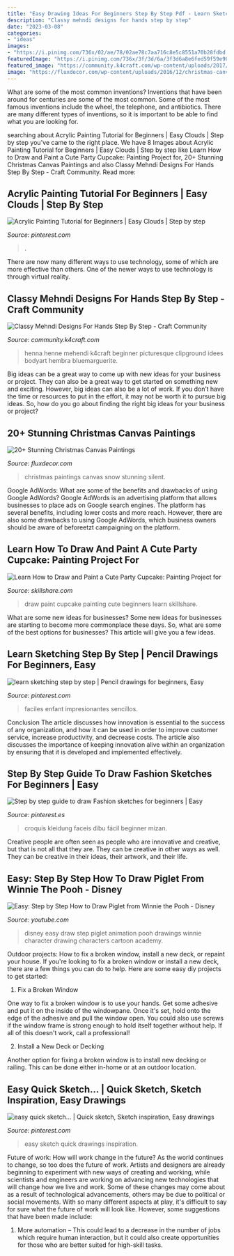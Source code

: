 ```yaml
---
title: "Easy Drawing Ideas For Beginners Step By Step Pdf - Learn Sketching Step By Step"
description: "Classy mehndi designs for hands step by step"
date: "2023-03-08"
categories:
- "ideas"
images:
- "https://i.pinimg.com/736x/02/ae/78/02ae78c7aa716c8e5c8551a70b28fdbd.jpg"
featuredImage: "https://i.pinimg.com/736x/3f/3d/6a/3f3d6a8e6fed59f59e90f6d132154438.jpg"
featured_image: "https://community.k4craft.com/wp-content/uploads/2017/07/Mehndi-Designs-For-Hands-Step-By-Step-3.jpg"
image: "https://fluxdecor.com/wp-content/uploads/2016/12/christmas-canvas-paintings/4-christmas-canvas-paintings.jpg"
---
```



What are some of the most common inventions?
Inventions that have been around for centuries are some of the most common. Some of the most famous inventions include the wheel, the telephone, and antibiotics. There are many different types of inventions, so it is important to be able to find what you are looking for.

	

		
searching about Acrylic Painting Tutorial for Beginners | Easy Clouds | Step by step you've came to the right place. We have 8 Images about Acrylic Painting Tutorial for Beginners | Easy Clouds | Step by step like Learn How to Draw and Paint a Cute Party Cupcake: Painting Project for, 20+ Stunning Christmas Canvas Paintings and also Classy Mehndi Designs For Hands Step By Step - Craft Community. Read more:
		
    
## Acrylic Painting Tutorial For Beginners | Easy Clouds | Step By Step

<img loading=lazy src="https://i.pinimg.com/736x/44/8d/2e/448d2eb579f6323fdb715059ab2ff00c.jpg" onerror="this.onerror=null;this.src='https://tse3.mm.bing.net/th?id=OIP.sX-rQ1KItryRyIL8qUfDpAHaLH&amp;pid=15.1';" alt="Acrylic Painting Tutorial for Beginners | Easy Clouds | Step by step">

_Source: pinterest.com_

>. 

	

There are now many different ways to use technology, some of which are more effective than others. One of the newer ways to use technology is through virtual reality.

    
## Classy Mehndi Designs For Hands Step By Step - Craft Community

<img loading=lazy src="https://community.k4craft.com/wp-content/uploads/2017/07/Mehndi-Designs-For-Hands-Step-By-Step-3.jpg" onerror="this.onerror=null;this.src='https://tse2.mm.bing.net/th?id=OIP.7icbz2v2DooicPWwADd8oAAAAA&amp;pid=15.1';" alt="Classy Mehndi Designs For Hands Step By Step - Craft Community">

_Source: community.k4craft.com_

>henna henne mehendi k4craft beginner picturesque clipground idees bodyart hembra bluemarguerite. 

	

Big ideas can be a great way to come up with new ideas for your business or project. They can also be a great way to get started on something new and exciting. However, big ideas can also be a lot of work. If you don’t have the time or resources to put in the effort, it may not be worth it to pursue big ideas. So, how do you go about finding the right big ideas for your business or project?

    
## 20+ Stunning Christmas Canvas Paintings

<img loading=lazy src="https://fluxdecor.com/wp-content/uploads/2016/12/christmas-canvas-paintings/4-christmas-canvas-paintings.jpg" onerror="this.onerror=null;this.src='https://tse1.mm.bing.net/th?id=OIP.zHBcYno4lPKcd8sLarLK8wHaJi&amp;pid=15.1';" alt="20+ Stunning Christmas Canvas Paintings">

_Source: fluxdecor.com_

>christmas paintings canvas snow stunning silent. 

	

Google AdWords: What are some of the benefits and drawbacks of using Google AdWords?
Google AdWords is an advertising platform that allows businesses to place ads on Google search engines. The platform has several benefits, including lower costs and more reach. However, there are also some drawbacks to using Google AdWords, which business owners should be aware of beforeetzt campaigning on the platform.

    
## Learn How To Draw And Paint A Cute Party Cupcake: Painting Project For

<img loading=lazy src="https://static.skillshare.com/uploads/video/thumbnails/94ac9a076b31af8518c118c5039cbf62/original" onerror="this.onerror=null;this.src='https://tse4.mm.bing.net/th?id=OIP.Ti0Br4ZBWz3VFyPDfYLU6AHaGH&amp;pid=15.1';" alt="Learn How to Draw and Paint a Cute Party Cupcake: Painting Project for">

_Source: skillshare.com_

>draw paint cupcake painting cute beginners learn skillshare. 

	

What are some new ideas for businesses?
Some new ideas for businesses are starting to become more commonplace these days.  So, what are some of the best options for businesses? This article will give you a few ideas.

    
## Learn Sketching Step By Step | Pencil Drawings For Beginners, Easy

<img loading=lazy src="https://i.pinimg.com/736x/3f/3d/6a/3f3d6a8e6fed59f59e90f6d132154438.jpg" onerror="this.onerror=null;this.src='https://tse1.mm.bing.net/th?id=OIP.OPaz--BAoSLeJnGLiSIh6gHaNb&amp;pid=15.1';" alt="learn sketching step by step | Pencil drawings for beginners, Easy">

_Source: pinterest.com_

>faciles enfant impresionantes sencillos. 

	

Conclusion
The article discusses how innovation is essential to the success of any organization, and how it can be used in order to improve customer service, increase productivity, and decrease costs. The article also discusses the importance of keeping innovation alive within an organization by ensuring that it is developed and implemented effectively.

    
## Step By Step Guide To Draw Fashion Sketches For Beginners | Easy

<img loading=lazy src="https://i.pinimg.com/736x/24/a9/67/24a967bd229d636cbe7f78466ef59ca8.jpg" onerror="this.onerror=null;this.src='https://tse1.mm.bing.net/th?id=OIP.bOSNKKsJFS2dtO3kv6KWEQHaLw&amp;pid=15.1';" alt="Step by step guide to draw Fashion sketches for beginners | Easy">

_Source: pinterest.es_

>croquis kleidung faceis dibu fácil beginner mizan. 

	

Creative people are often seen as people who are innovative and creative, but that is not all that they are. They can be creative in other ways as well. They can be creative in their ideas, their artwork, and their life.

    
## Easy: Step By Step How To Draw Piglet From Winnie The Pooh - Disney

<img loading=lazy src="http://i.ytimg.com/vi/KVyU4baYm-s/maxresdefault.jpg" onerror="this.onerror=null;this.src='https://tse1.mm.bing.net/th?id=OIP.Z2B78lv11DdaefTM_65txgHaEK&amp;pid=15.1';" alt="Easy: Step by Step How to Draw Piglet from Winnie the Pooh - Disney">

_Source: youtube.com_

>disney easy draw step piglet animation pooh drawings winnie character drawing characters cartoon academy. 

	

Outdoor projects: How to fix a broken window, install a new deck, or repaint your house.
If you're looking to fix a broken window or install a new deck, there are a few things you can do to help. Here are some easy diy projects to get started:
1. Fix a Broken Window

One way to fix a broken window is to use your hands. Get some adhesive and put it on the inside of the windowpane. Once it's set, hold onto the edge of the adhesive and pull the window open. You could also use screws if the window frame is strong enough to hold itself together without help. If all of this doesn't work, call a professional!

2. Install a New Deck or Decking

Another option for fixing a broken window is to install new decking or railing. This can be done either in-home or at an outdoor location.

    
## Easy Quick Sketch... | Quick Sketch, Sketch Inspiration, Easy Drawings

<img loading=lazy src="https://i.pinimg.com/736x/02/ae/78/02ae78c7aa716c8e5c8551a70b28fdbd.jpg" onerror="this.onerror=null;this.src='https://tse2.mm.bing.net/th?id=OIP.a0jLrsjyHAXp1YLCLwB2HQHaJ4&amp;pid=15.1';" alt="easy quick sketch... | Quick sketch, Sketch inspiration, Easy drawings">

_Source: pinterest.com_

>easy sketch quick drawings inspiration. 

	

Future of work: How will work change in the future?
As the world continues to change, so too does the future of work. Artists and designers are already beginning to experiment with new ways of creating and working, while scientists and engineers are working on advancing new technologies that will change how we live and work. Some of these changes may come about as a result of technological advancements, others may be due to political or social movements. With so many different aspects at play, it's difficult to say for sure what the future of work will look like. However, some suggestions that have been made include: 
1) More automation – This could lead to a decrease in the number of jobs which require human interaction, but it could also create opportunities for those who are better suited for high-skill tasks.

